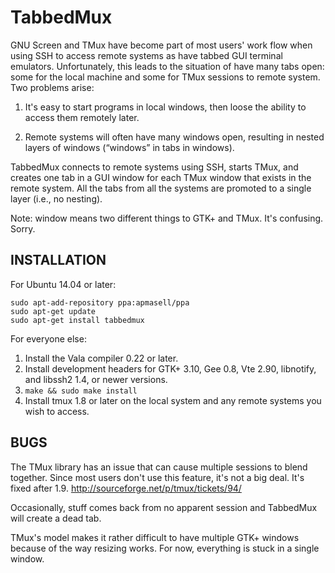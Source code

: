 TabbedMux
=========

GNU Screen and TMux have become part of most users' work flow when using SSH to access remote systems as have tabbed GUI terminal emulators. Unfortunately, this leads to the situation of have many tabs open: some for the local machine and some for TMux sessions to remote system. Two problems arise:

  1. It's easy to start programs in local windows, then loose the ability to access them remotely later.

  2. Remote systems will often have many windows open, resulting in nested layers of windows (“windows” in tabs in windows).

TabbedMux connects to remote systems using SSH, starts TMux, and creates one tab in a GUI window for each TMux window that exists in the remote system. All the tabs from all the systems are promoted to a single layer (i.e., no nesting).

Note: window means two different things to GTK+ and TMux. It's confusing. Sorry.

INSTALLATION
------------

For Ubuntu 14.04 or later:

    sudo apt-add-repository ppa:apmasell/ppa
    sudo apt-get update
    sudo apt-get install tabbedmux

For everyone else:

  1. Install the Vala compiler 0.22 or later.
  2. Install development headers for GTK+ 3.10, Gee 0.8, Vte 2.90, libnotify, and libssh2 1.4, or newer versions.
  3. `make && sudo make install`
  4. Install tmux 1.8 or later on the local system and any remote systems you wish to access.

BUGS
----

The TMux library has an issue that can cause multiple sessions to blend together. Since most users don't use this feature, it's not a big deal. It's fixed after 1.9. http://sourceforge.net/p/tmux/tickets/94/

Occasionally, stuff comes back from no apparent session and TabbedMux will create a dead tab.

TMux's model makes it rather difficult to have multiple GTK+ windows because of the way resizing works. For now, everything is stuck in a single window.
